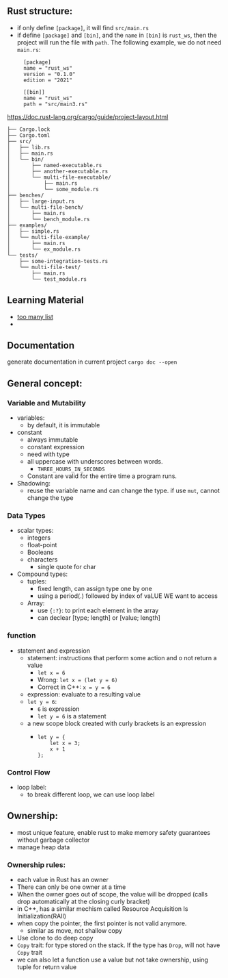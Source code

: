 
## Rust structure:
* if only define `[package]`, it will find `src/main.rs`
* if define `[package]` and `[bin]`, and the `name` in `[bin]` is `rust_ws`, then the project 
  will run the file with `path`. The following example, we do not need `main.rs`:
  ```
    [package]
    name = "rust_ws"
    version = "0.1.0"
    edition = "2021"
    
    [[bin]]
    name = "rust_ws"
    path = "src/main3.rs"
  ```
  
https://doc.rust-lang.org/cargo/guide/project-layout.html
```
├── Cargo.lock
├── Cargo.toml
├── src/
│   ├── lib.rs
│   ├── main.rs
│   └── bin/
│       ├── named-executable.rs
│       ├── another-executable.rs
│       └── multi-file-executable/
│           ├── main.rs
│           └── some_module.rs
├── benches/
│   ├── large-input.rs
│   └── multi-file-bench/
│       ├── main.rs
│       └── bench_module.rs
├── examples/
│   ├── simple.rs
│   └── multi-file-example/
│       ├── main.rs
│       └── ex_module.rs
└── tests/
    ├── some-integration-tests.rs
    └── multi-file-test/
        ├── main.rs
        └── test_module.rs
```

## Learning Material
* [too many list](https://rust-unofficial.github.io/too-many-lists/)
* 

## Documentation
generate documentation in current project
`cargo doc --open`

## General concept:
### Variable and Mutability
* variables:
  * by default, it is immutable
* constant 
  * always immutable 
  * constant expression 
  * need with type 
  * all uppercase with underscores between words.
    * `THREE_HOURS_IN_SECONDS`
  * Constant are valid for the entire time a program runs.
* Shadowing:
  * reuse the variable name and can change the type. if use `mut`, cannot change the type

### Data Types
* scalar types:
  * integers
  * float-point
  * Booleans
  * characters
    * single quote for char
* Compound types:
  * tuples:
    * fixed length, can assign type one by one
    * using a period(.) followed by index of vaLUE WE want to access
  * Array:
    * use `{:?}`: to print each element in the array
    * can declear [type; length] or [value; length]
    
### function
* statement and expression
  * statement: instructions that perform some action and o not return a value
    * `let x = 6`
    * Wrong: `let x = (let y = 6)`
    * Correct in C++: `x = y = 6`
  * expression: evaluate to a resulting value
  * `let y = 6`:
    * `6` is expression
    * `let y = 6` is a statement
  * a new scope block created with curly brackets is an expression
    * ```
      let y = {
          let x = 3;
          x + 1
      };
      ```
      
### Control Flow
* loop label:
  * to break different loop, we can use loop label

## Ownership:
* most unique feature, enable rust to make memory safety guarantees without garbage collector
* manage heap data
### Ownership rules:
* each value in Rust has an owner
* There can only be one owner at a time
* When the owner goes out of scope, the value will be dropped (calls drop automatically at the closing curly bracket)
* in C++, has a similar mechism called Resource Acquisition Is Initialization(RAII)
* when copy the pointer, the first pointer is not valid anymore. 
  * similar as move, not shallow copy
* Use clone to do deep copy
* `Copy` trait: for type stored on the stack. If the type has `Drop`, will not have `Copy` trait
* we can also let a function use a value but not take ownership, using tuple for return value






  
  
  
  
